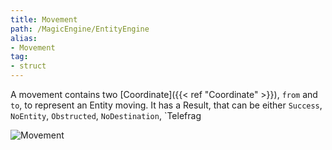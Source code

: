```yaml
---
title: Movement
path: /MagicEngine/EntityEngine
alias: 
- Movement
tag: 
- struct
---
```

A movement contains two [Coordinate]({{< ref "Coordinate" >}}), `from` and `to`, to represent an Entity moving.
It has a Result, that can be either `Success`, `NoEntity`, `Obstructed`, `NoDestination`, `Telefrag  

![Movement](Movement.svg "Movement")

